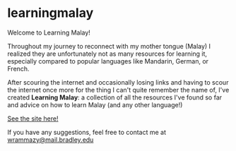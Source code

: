 # learningmalay
Welcome to Learning Malay!

Throughout my journey to reconnect with my mother tongue (Malay) I realized they are unfortunately not as many resources for learning it, especially compared to popular languages like Mandarin, German, or French.

After scouring the internet and occasionally losing links and having to scour the internet once more for the thing I can't quite remember the name of, I've created **Learning Malay**: a collection of all the resources I've found so far and advice on how to learn Malay (and any other language!) 

[See the site here!](https://learningmalay.wardiyahrammazy.com/index.html)

If you have any suggestions, feel free to contact me at wrammazy@mail.bradley.edu
